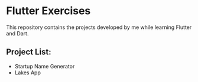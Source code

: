 # Flutter Exercises

This repository contains the projects developed by me while learning Flutter and Dart.

## Project List:

- Startup Name Generator
- Lakes App
